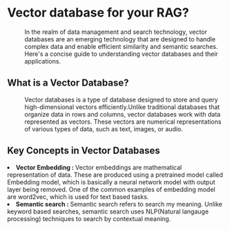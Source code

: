 <h1>Vector database for your RAG?</h1>
<dl><dd>In the realm of data management and search technology, vector databases are an emerging technology that are designed to handle complex data and enable efficient similarity and semantic searches. Here's a concise guide to understanding vector databases and their applications.</dl></dd>
<h2>What is a Vector Database?</h2>
<dl><dd>Vector databases is a type of database designed to store and query high-dimensional vectors efficiently.Unlike traditional databases that organize data in rows and columns, vector databases work with data represented as vectors. These vectors are numerical representations of various types of data, such as text, images, or audio.
</dl></dd>
<h2>Key Concepts in Vector Databases</h2>
<li><strong>Vector Embedding : </strong>Vector embeddings are mathematical representation of data. These are produced using a pretrained model called Embedding model, which is basically a neural network model with output layer being removed. One of the common examples of embedding model are word2vec, which is used for text based tasks. </li>
<li><strong>Semantic search : </strong> Semantic search refers to search my meaning. Unlike keyword based searches, semantic search uses NLP(Natural  langauge processing) techniques to search by contextual meaning.</li>
